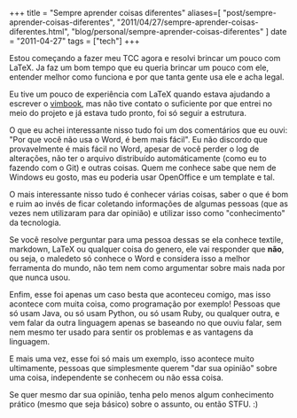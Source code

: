 +++
title = "Sempre aprender coisas diferentes"
aliases=[
  "post/sempre-aprender-coisas-diferentes",
  "2011/04/27/sempre-aprender-coisas-diferentes.html",
  "blog/personal/sempre-aprender-coisas-diferentes"
]
date = "2011-04-27"
tags = ["tech"]
+++

Estou começando a fazer meu TCC agora e resolvi brincar um pouco com LaTeX. Ja
faz um bom tempo que eu queria brincar um pouco com ele, entender melhor como
funciona e por que tanta gente usa ele e acha legal.

Eu tive um pouco de experiência com LaTeX quando estava ajudando a escrever o
[vimbook](http://code.google.com/p/vimbook/), mas não tive contato o suficiente
por que entrei no meio do projeto e já estava tudo pronto, foi só seguir a
estrutura.

O que eu achei interessante nisso tudo foi um dos comentários que eu ouvi: "Por
que você não usa o Word, é bem mais fácil".
Eu não discordo que provavelmente é mais fácil no Word, apesar de você perder o
log de alterações, não ter o arquivo distribuído automáticamente (como eu to
fazendo com o Git) e outras coisas. Quem me conhece sabe que nem de Windows eu
gosto, mas eu poderia usar OpenOffice e um template e tal.

O mais interessante nisso tudo é conhecer várias coisas, saber o que é bom e
ruim ao invés de ficar coletando informações de algumas pessoas (que as vezes
nem utilizaram para dar opinião) e utilizar isso como "conhecimento" da
tecnologia.

Se você resolve perguntar para uma pessoa dessas se ela conhece textile,
markdown, LaTeX ou qualquer coisa do genero, ele vai responder que **não**, ou
seja, o maledeto só conhece o Word e considera isso a melhor ferramenta do
mundo, não tem nem como argumentar sobre mais nada por que nunca usou.

Enfim, esse foi apenas um caso besta que aconteceu comigo, mas isso acontece com
muita coisa, como programação por exemplo! Pessoas que só usam Java, ou só usam
Python, ou só usam Ruby, ou qualquer outra, e vem falar da outra linguagem
apenas se baseando no que ouviu falar, sem nem mesmo ter usado para sentir os
problemas e as vantagens da linguagem.

E mais uma vez, esse foi só mais um exemplo, isso acontece muito ultimamente,
pessoas que simplesmente querem "dar sua opinião" sobre uma coisa, independente
se conhecem ou não essa coisa.

Se quer mesmo dar sua opinião, tenha pelo menos algum conhecimento prático
(mesmo que seja básico) sobre o assunto, ou então STFU. :)



